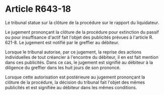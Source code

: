 # Article R643-18

Le tribunal statue sur la clôture de la procédure sur le rapport du liquidateur.

Le jugement prononçant la clôture de la procédure pour extinction du passif ou pour insuffisance d'actif fait l'objet des publicités prévues à l'article R. 621-8. Le jugement est notifié par le greffier au débiteur.

Lorsque le tribunal autorise, par ce jugement, la reprise des actions individuelles de tout créancier à l'encontre du débiteur, il en est fait mention dans ces publicités. Dans ce cas, le jugement est signifié au débiteur à la diligence du greffier dans les huit jours de son prononcé.

Lorsque cette autorisation est postérieure au jugement prononçant la clôture de la procédure, la décision du tribunal fait l'objet des mêmes publicités et est signifiée au débiteur dans les mêmes conditions.
